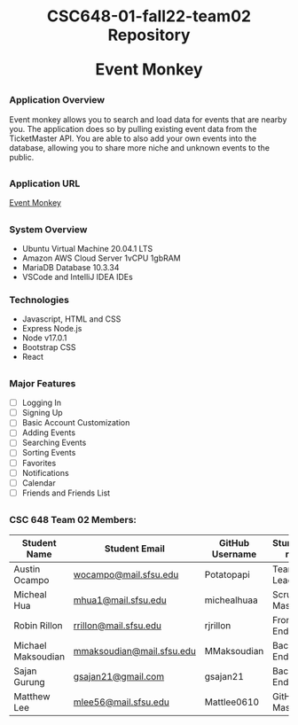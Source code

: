 <h1 align='center'>
CSC648-01-fall22-team02 Repository

Event Monkey
</h1>

<h3>
Application Overview
</h3>
Event monkey allows you to search and load data for events that are nearby you. The application does so by pulling existing event data from the TicketMaster API. You are able to also add your own events into the database, allowing you to share more niche and unknown events to the public. 

<h2>

<h3>
Application URL
</h3>

[Event Monkey](http://eventmonkey.xyz/ "Event Monkey")

<h2>

<h3>
System Overview
</h3>

- Ubuntu Virtual Machine 20.04.1 LTS
- Amazon AWS Cloud Server 1vCPU 1gbRAM
- MariaDB Database 10.3.34
- VSCode and IntelliJ IDEA IDEs

<h3>
Technologies
</h3>

- Javascript, HTML and CSS
- Express Node.js
- Node v17.0.1 
- Bootstrap CSS
- React

<h2>

<h3>
Major Features
</h3>

<!-- replace space inside brackets with x in order to mark as checked/completed -->
  
- [ ] Logging In
- [ ] Signing Up
- [ ] Basic Account Customization
- [ ] Adding Events
- [ ] Searching Events
- [ ] Sorting Events
- [ ] Favorites
- [ ] Notifications
- [ ] Calendar
- [ ] Friends and Friends List

<h2>

<h3>
CSC 648 Team 02 Members:
</h3>

| Student Name       | Student Email             | GitHub Username | Stundet's role |
|--------------------|---------------------------|-----------------|----------------|
| Austin Ocampo      | wocampo@mail.sfsu.edu     | Potatopapi      | Team Leader    |
| Micheal Hua        | mhua1@mail.sfsu.edu       | michealhuaa     | Scrum Master   |
| Robin Rillon       | rrillon@mail.sfsu.edu     | rjrillon        | Front-End Lead |
| Michael Maksoudian | mmaksoudian@mail.sfsu.edu | MMaksoudian     | Back-End Lead  |
| Sajan Gurung       | gsajan21@gmail.com        | gsajan21        | Back-End Lead  |
| Matthew Lee        | mlee56@mail.sfsu.edu      | Mattlee0610     | GitHub Master  |
